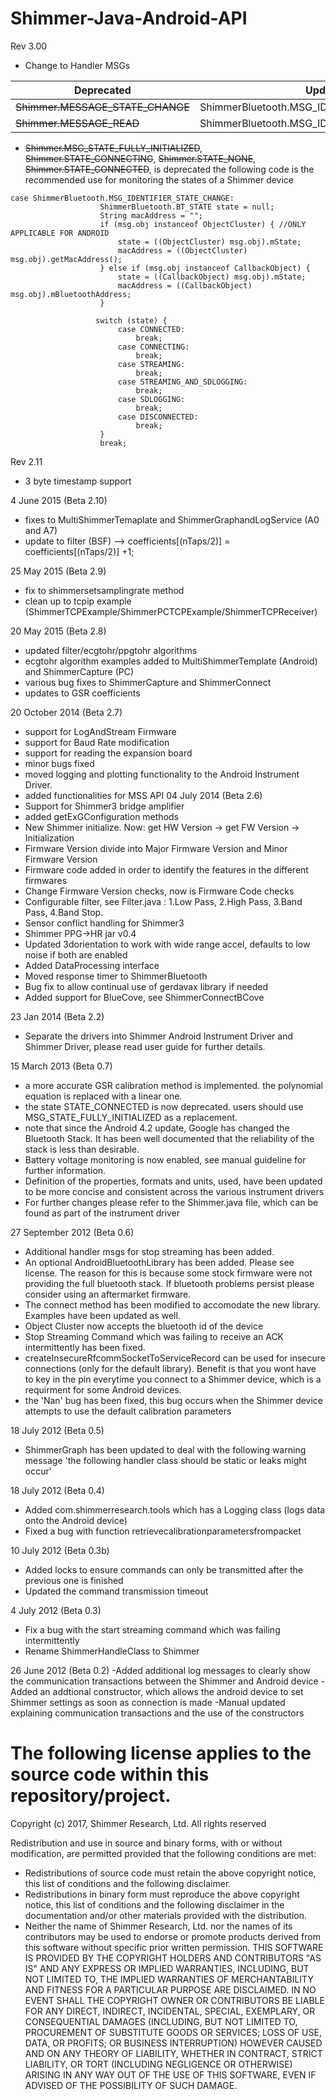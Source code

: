 # Shimmer-Java-Android-API

Rev 3.00
- Change to Handler MSGs

| Deprecated  | Updated |
| ------------- | ------------- |
| ~~Shimmer.MESSAGE_STATE_CHANGE~~  | ShimmerBluetooth.MSG_IDENTIFIER_STATE_CHANGE  |
| ~~Shimmer.MESSAGE_READ~~  | ShimmerBluetooth.MSG_IDENTIFIER_DATA_PACKET  |

- ~~Shimmer.MSG_STATE_FULLY_INITIALIZED~~, ~~Shimmer.STATE_CONNECTING~~, ~~Shimmer.STATE_NONE~~, ~~Shimmer.STATE_CONNECTED~~, is deprecated the following code is the recommended use for monitoring the states of a Shimmer device
```
case ShimmerBluetooth.MSG_IDENTIFIER_STATE_CHANGE:
                    ShimmerBluetooth.BT_STATE state = null;
                    String macAddress = "";
                    if (msg.obj instanceof ObjectCluster) { //ONLY APPLICABLE FOR ANDROID
                        state = ((ObjectCluster) msg.obj).mState;
                        macAddress = ((ObjectCluster) msg.obj).getMacAddress();
                    } else if (msg.obj instanceof CallbackObject) {
                        state = ((CallbackObject) msg.obj).mState;
                        macAddress = ((CallbackObject) msg.obj).mBluetoothAddress;
                    }

                   switch (state) {
                        case CONNECTED:
                            break;
                        case CONNECTING:
                            break;
                        case STREAMING:
                            break;
                        case STREAMING_AND_SDLOGGING:
                            break;
                        case SDLOGGING:
                            break;
                        case DISCONNECTED:
                            break;
                    }
                    break;

```


Rev 2.11
- 3 byte timestamp support

4 June 2015 (Beta 2.10)
 - fixes to MultiShimmerTemaplate and ShimmerGraphandLogService (A0 and A7)
 - update to filter (BSF) --> coefficients[(nTaps/2)] = coefficients[(nTaps/2)] +1;

25 May 2015 (Beta 2.9)
 - fix to shimmersetsamplingrate method
 - clean up to tcpip example (ShimmerTCPExample/ShimmerPCTCPExample/ShimmerTCPReceiver)

20 May 2015 (Beta 2.8)
  - updated filter/ecgtohr/ppgtohr algorithms
  - ecgtohr algorithm examples added to MultiShimmerTemplate (Android) and ShimmerCapture (PC)
  - various bug fixes to ShimmerCapture and ShimmerConnect
  - updates to GSR coefficients
  
20 October 2014 (Beta 2.7)
- support for LogAndStream Firmware
- support for Baud Rate modification
- support for reading the expansion board
- minor bugs fixed
- moved logging and plotting functionality to the Android Instrument Driver.
- added functionalities for MSS API
04 July 2014 (Beta 2.6)
- Support for Shimmer3 bridge amplifier
- added getExGConfiguration methods
- New Shimmer initialize. Now: get HW Version -> get FW Version -> Initialization
- Firmware Version divide into Major Firmware Version and Minor Firmware Version
- Firmware code added in order to identify the features in the different firmwares
- Change Firmware Version checks, now is Firmware Code checks
- Configurable filter, see Filter.java : 1.Low Pass, 2.High Pass, 3.Band Pass, 4.Band Stop.
- Sensor conflict handling for Shimmer3
- Shimmer PPG->HR jar v0.4 
- Updated 3dorientation to work with wide range accel, defaults to low noise if both are enabled
- Added DataProcessing interface
- Moved response timer to ShimmerBluetooth
- Bug fix to allow continual use of gerdavax library if needed
- Added support for BlueCove, see ShimmerConnectBCove

23 Jan 2014 (Beta 2.2)
- Separate the drivers into Shimmer Android Instrument Driver and Shimmer Driver, please read user guide for further details.

15 March 2013 (Beta 0.7)
- a more accurate GSR calibration method is implemented. the polynomial equation is replaced with a linear one.
- the state STATE_CONNECTED is now deprecated. users should use MSG_STATE_FULLY_INITIALIZED as a replacement.
- note that since the Android 4.2 update, Google has changed the Bluetooth Stack. It has been well documented that the reliability of the stack is less than desirable.
- Battery voltage monitoring is now enabled, see manual guideline for further information.
- Definition of the properties, formats and units, used, have been updated to be more concise and consistent across the various instrument drivers
- For further changes please refer to the Shimmer.java file, which can be found as part of the instrument driver

27 September 2012 (Beta 0.6)
- Additional handler msgs for stop streaming has been added.
- An optional AndroidBluetoothLibrary has been added. Please see license. The reason for this is because some stock firmware were not providing the full bluetooth stack. If bluetooth problems persist please consider using an aftermarket firmware.
- The connect method has been modified to accomodate the new library. Examples have been updated as well.
- Object Cluster now accepts the bluetooth id of the device
- Stop Streaming Command which was failing to receive an ACK intermittently has been fixed.
- createInsecureRfcommSocketToServiceRecord can be used for insecure connections (only for the default library). Benefit is that you wont have to key in the pin everytime you connect to a Shimmer device, which is a requirment for some Android devices. 
- the 'Nan' bug has been fixed, this bug occurs when the Shimmer device attempts to use the default calibration parameters

18 July 2012 (Beta 0.5)
- ShimmerGraph has been updated to deal with the following warning message 'the following handler class should be static or leaks might occur'

18 July 2012 (Beta 0.4)
- Added com.shimmerresearch.tools which has a Logging class (logs data onto the Android device)
- Fixed a bug with function retrievecalibrationparametersfrompacket

10 July 2012 (Beta 0.3b)
- Added locks to ensure commands can only be transmitted after the previous one is finished
- Updated the command transmission timeout

4 July 2012 (Beta 0.3)
- Fix a bug with the start streaming command which was failing intermittently 
- Rename ShimmerHandleClass to Shimmer

26 June 2012 (Beta 0.2)
-Added additional log messages to clearly show the communication transactions between the Shimmer and Android device
-Added an addtional constructor, which allows the android device to set Shimmer settings as soon as connection is made
-Manual updated explaining communication transactions and the use of the constructors

 # The following license applies to the source code within this repository/project.
Copyright (c) 2017, Shimmer Research, Ltd. All rights reserved

Redistribution and use in source and binary forms, with or without modification, are permitted provided that the following conditions are met:

 * Redistributions of source code must retain the above copyright
   notice, this list of conditions and the following disclaimer.
 * Redistributions in binary form must reproduce the above
   copyright notice, this list of conditions and the following
   disclaimer in the documentation and/or other materials provided
   with the distribution.
 * Neither the name of Shimmer Research, Ltd. nor the names of its
   contributors may be used to endorse or promote products derived
   from this software without specific prior written permission.
THIS SOFTWARE IS PROVIDED BY THE COPYRIGHT HOLDERS AND CONTRIBUTORS "AS IS" AND ANY EXPRESS OR IMPLIED WARRANTIES, INCLUDING, BUT NOT LIMITED TO, THE IMPLIED WARRANTIES OF MERCHANTABILITY AND FITNESS FOR A PARTICULAR PURPOSE ARE DISCLAIMED. IN NO EVENT SHALL THE COPYRIGHT OWNER OR CONTRIBUTORS BE LIABLE FOR ANY DIRECT, INDIRECT, INCIDENTAL, SPECIAL, EXEMPLARY, OR CONSEQUENTIAL DAMAGES (INCLUDING, BUT NOT LIMITED TO, PROCUREMENT OF SUBSTITUTE GOODS OR SERVICES; LOSS OF USE, DATA, OR PROFITS; OR BUSINESS INTERRUPTION) HOWEVER CAUSED AND ON ANY THEORY OF LIABILITY, WHETHER IN CONTRACT, STRICT LIABILITY, OR TORT (INCLUDING NEGLIGENCE OR OTHERWISE) ARISING IN ANY WAY OUT OF THE USE OF THIS SOFTWARE, EVEN IF ADVISED OF THE POSSIBILITY OF SUCH DAMAGE.
 
